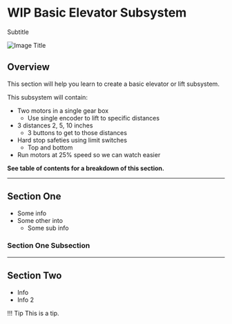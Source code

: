 # **WIP** Basic Elevator Subsystem
<!-- This page was contributed by:  -->

Subtitle

<!-- Add a page image to make it pretty! -->
![Image Title](imageURL)

## Overview

This section will help you learn to create a basic elevator or lift subsystem.

This subsystem will contain:

- Two motors in a single gear box
  - Use single encoder to lift to specific distances
- 3 distances 2, 5, 10 inches
  - 3 buttons to get to those distances
- Hard stop safeties using limit switches
  - Top and bottom
- Run motors at 25% speed so we can watch easier

**See table of contents for a breakdown of this section.**

***

## Section One

- Some info
- Some other into
    - Some sub info

### Section One Subsection

***

## Section Two

- Info
- Info 2

!!! Tip
    This is a tip.
